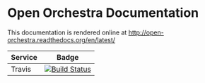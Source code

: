 Open Orchestra Documentation
============================

This documentation is rendered online at http://open-orchestra.readthedocs.org/en/latest/

| Service       | Badge         |
| ------------- |:-------------:|
| Travis | [![Build Status](https://travis-ci.org/open-orchestra/open-orchestra-docs.svg?branch=master)](https://travis-ci.org/open-orchestra/open-orchestra-docs) |
